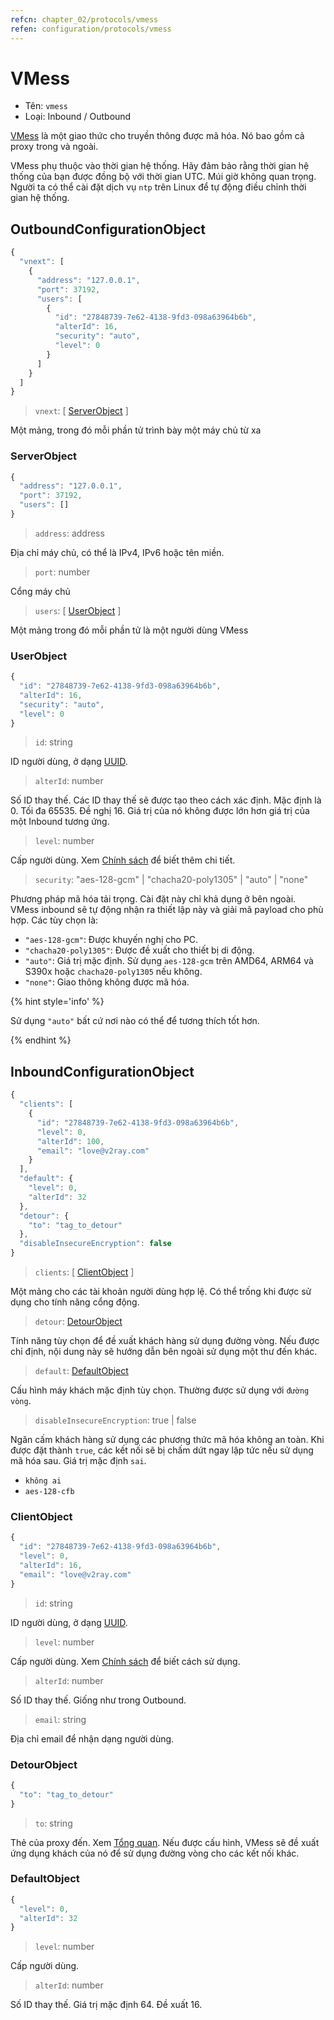 ```yaml
---
refcn: chapter_02/protocols/vmess
refen: configuration/protocols/vmess
---
```

# VMess

* Tên: `vmess`
* Loại: Inbound / Outbound

[VMess](https://www.v2ray.com/eng/protocols/vmess.html) là một giao thức cho truyền thông được mã hóa. Nó bao gồm cả proxy trong và ngoài.

VMess phụ thuộc vào thời gian hệ thống. Hãy đảm bảo rằng thời gian hệ thống của bạn được đồng bộ với thời gian UTC. Múi giờ không quan trọng. Người ta có thể cài đặt dịch vụ `ntp` trên Linux để tự động điều chỉnh thời gian hệ thống.

## OutboundConfigurationObject

```javascript
{
  "vnext": [
    {
      "address": "127.0.0.1",
      "port": 37192,
      "users": [
        {
          "id": "27848739-7e62-4138-9fd3-098a63964b6b",
          "alterId": 16,
          "security": "auto",
          "level": 0
        }
      ]
    }
  ]
}
```

> `vnext`: \[ [ServerObject](#serverobject) \]

Một mảng, trong đó mỗi phần tử trình bày một máy chủ từ xa

### ServerObject

```javascript
{
  "address": "127.0.0.1",
  "port": 37192,
  "users": []
}
```

> `address`: address

Địa chỉ máy chủ, có thể là IPv4, IPv6 hoặc tên miền.

> `port`: number

Cổng máy chủ

> `users`: \[ [UserObject](#userobject) \]

Một mảng trong đó mỗi phần tử là một người dùng VMess

### UserObject

```javascript
{
  "id": "27848739-7e62-4138-9fd3-098a63964b6b",
  "alterId": 16,
  "security": "auto",
  "level": 0
}
```

> `id`: string

ID người dùng, ở dạng [UUID](https://en.wikipedia.org/wiki/Universally_unique_identifier).

> `alterId`: number

Số ID thay thế. Các ID thay thế sẽ được tạo theo cách xác định. Mặc định là 0. Tối đa 65535. Đề nghị 16. Giá trị của nó không được lớn hơn giá trị của một Inbound tương ứng.

> `level`: number

Cấp người dùng. Xem [Chính sách](../policy.md) để biết thêm chi tiết.

> `security`: "aes-128-gcm" | "chacha20-poly1305" | "auto" | "none"

Phương pháp mã hóa tải trọng. Cài đặt này chỉ khả dụng ở bên ngoài. VMess inbound sẽ tự động nhận ra thiết lập này và giải mã payload cho phù hợp. Các tùy chọn là:

* `"aes-128-gcm"`: Được khuyến nghị cho PC.
* `"chacha20-poly1305"`: Được đề xuất cho thiết bị di động.
* `"auto"`: Giá trị mặc định. Sử dụng `aes-128-gcm` trên AMD64, ARM64 và S390x hoặc `chacha20-poly1305` nếu không.
* `"none"`: Giao thông không được mã hóa.

{% hint style='info' %}

Sử dụng `"auto"` bất cứ nơi nào có thể để tương thích tốt hơn.

{% endhint %}

## InboundConfigurationObject

```javascript
{
  "clients": [
    {
      "id": "27848739-7e62-4138-9fd3-098a63964b6b",
      "level": 0,
      "alterId": 100,
      "email": "love@v2ray.com"
    }
  ],
  "default": {
    "level": 0,
    "alterId": 32
  },
  "detour": {
    "to": "tag_to_detour"
  },
  "disableInsecureEncryption": false
}
```

> `clients`: \[ [ClientObject](#clientobject) \]

Một mảng cho các tài khoản người dùng hợp lệ. Có thể trống khi được sử dụng cho tính năng cổng động.

> `detour`: [DetourObject](#detourobject)

Tính năng tùy chọn để đề xuất khách hàng sử dụng đường vòng. Nếu được chỉ định, nội dung này sẽ hướng dẫn bên ngoài sử dụng một thư đến khác.

> `default`: [DefaultObject](#defaultobject)

Cấu hình máy khách mặc định tùy chọn. Thường được sử dụng với `đường vòng`.

> `disableInsecureEncryption`: true | false

Ngăn cấm khách hàng sử dụng các phương thức mã hóa không an toàn. Khi được đặt thành `true`, các kết nối sẽ bị chấm dứt ngay lập tức nếu sử dụng mã hóa sau. Giá trị mặc định `sai`.

* `không ai`
* `aes-128-cfb`

### ClientObject

```javascript
{
  "id": "27848739-7e62-4138-9fd3-098a63964b6b",
  "level": 0,
  "alterId": 16,
  "email": "love@v2ray.com"
}
```

> `id`: string

ID người dùng, ở dạng [UUID](https://en.wikipedia.org/wiki/Universally_unique_identifier).

> `level`: number

Cấp người dùng. Xem [Chính sách](../policy.md) để biết cách sử dụng.

> `alterId`: number

Số ID thay thế. Giống như trong Outbound.

> `email`: string

Địa chỉ email để nhận dạng người dùng.

### DetourObject

```javascript
{
  "to": "tag_to_detour"
}
```

> `to`: string

Thẻ của proxy đến. Xem [Tổng quan](../protocols.md). Nếu được cấu hình, VMess sẽ đề xuất ứng dụng khách của nó để sử dụng đường vòng cho các kết nối khác.

### DefaultObject

```javascript
{
  "level": 0,
  "alterId": 32
}
```

> `level`: number

Cấp người dùng.

> `alterId`: number

Số ID thay thế. Giá trị mặc định 64. Đề xuất 16.